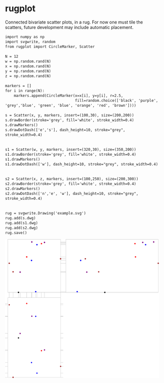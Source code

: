 # rugplot

Connected bivariate scatter plots, in a rug. For now one must tile the
scatters, future development may include automatic placement.

    import numpy as np
    import svgwrite, random
    from rugplot import CircleMarker, Scatter
    
    N = 12
    w = np.random.rand(N)
    x = np.random.rand(N)
    y = np.random.rand(N)
    z = np.random.rand(N)
    
    markers = []
    for i in range(N):
        markers.append(CircleMarker(x=x[i], y=y[i], r=2.5,
                                    fill=random.choice(['black', 'purple', 'grey','blue', 'green', 'blue', 'orange', 'red', 'brown'])))
    
    s = Scatter(x, y, markers, insert=(100,30), size=(200,200))
    s.drawBorder(stroke='grey', fill='white', stroke_width=0.4)
    s.drawMarkers()
    s.drawDotDash(['e','s'], dash_height=10, stroke="grey", stroke_width=0.4)
    
    
    s1 = Scatter(w, y, markers, insert=(320,30), size=(350,200))
    s1.drawBorder(stroke='grey', fill='white', stroke_width=0.4)
    s1.drawMarkers()
    s1.drawDotDash(['w'], dash_height=10, stroke="grey", stroke_width=0.4)
    
    
    s2 = Scatter(x, z, markers, insert=(100,250), size=(200,300))
    s2.drawBorder(stroke='grey', fill='white', stroke_width=0.4)
    s2.drawMarkers()
    s2.drawDotDash(['n','e', 'w'], dash_height=10, stroke="grey", stroke_width=0.4)
    
    
    rug = svgwrite.Drawing('example.svg')
    rug.add(s.dwg)
    rug.add(s1.dwg)
    rug.add(s2.dwg)
    rug.save()


<img src="rugplot.png">

